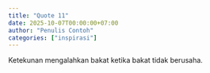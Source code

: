 ```yaml
---
title: "Quote 11"
date: 2025-10-07T00:00:00+07:00
author: "Penulis Contoh"
categories: ["inspirasi"]
---
```


Ketekunan mengalahkan bakat ketika bakat tidak berusaha.
